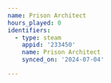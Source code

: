 ```yaml
---
name: Prison Architect
hours_played: 0
identifiers:
  - type: steam
    appid: '233450'
    name: Prison Architect
    synced_on: '2024-07-04'

---
```

